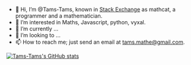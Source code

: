 - 👋 Hi, I’m @Tams-Tams, known in [Stack Exchange](https://codegolf.stackexchange.com/users/96037/math) as mathcat, a programmer and a mathematician.
- 👀 I’m interested in Maths, Javascript, python, vyxal.
- 🌱 I’m currently ...
- 💞️ I’m looking to ...
- 📫 How to reach me; just send an email at tams.mathe@gmail.com.

[![Tams-Tams's GitHub stats](https://github-readme-stats.vercel.app/api?username=Tams-Tams&show_icons=true)](https://github.com/anuraghazra/github-readme-stats)
